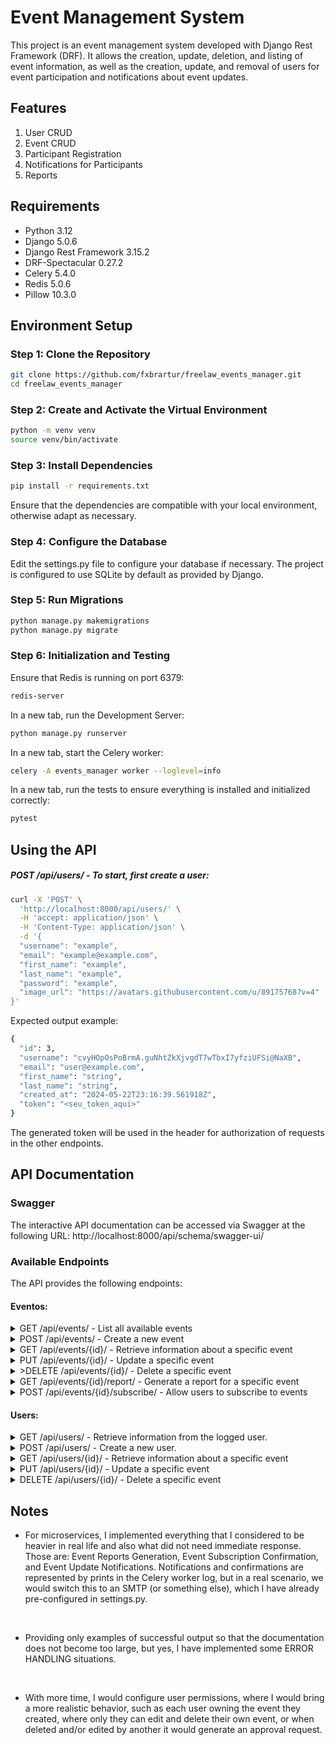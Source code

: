 # Event Management System

This project is an event management system developed with Django Rest Framework (DRF). It allows the creation, update, deletion, and listing of event information, as well as the creation, update, and removal of users for event participation and notifications about event updates.

## Features

1. User CRUD
2. Event CRUD
3. Participant Registration
4. Notifications for Participants
5. Reports

## Requirements

- Python 3.12
- Django 5.0.6
- Django Rest Framework 3.15.2
- DRF-Spectacular 0.27.2
- Celery 5.4.0
- Redis 5.0.6
- Pillow 10.3.0

## Environment Setup

### Step 1: Clone the Repository

```bash
git clone https://github.com/fxbrartur/freelaw_events_manager.git
cd freelaw_events_manager
```

### Step 2: Create and Activate the Virtual Environment

```bash
python -m venv venv
source venv/bin/activate
```
### Step 3: Install Dependencies

```bash
pip install -r requirements.txt
```

Ensure that the dependencies are compatible with your local environment, otherwise adapt as necessary.

### Step 4: Configure the Database

Edit the settings.py file to configure your database if necessary. The project is configured to use SQLite by default as provided by Django.

### Step 5: Run Migrations

```bash
python manage.py makemigrations
python manage.py migrate
```

### Step 6: Initialization and Testing

Ensure that Redis is running on port 6379:
```bash
redis-server
```

In a new tab, run the Development Server:
```bash
python manage.py runserver
```

In a new tab, start the Celery worker:
```bash
celery -A events_manager worker --loglevel=info
```

In a new tab, run the tests to ensure everything is installed and initialized correctly:
```bash
pytest
```

## Using the API

##### POST /api/users/ - To start, first create a user:
``` bash
curl -X 'POST' \
  'http://localhost:8000/api/users/' \
  -H 'accept: application/json' \
  -H 'Content-Type: application/json' \
  -d '{
  "username": "example",
  "email": "example@example.com",
  "first_name": "example",
  "last_name": "example",
  "password": "example",
  "image_url": "https://avatars.githubusercontent.com/u/89175768?v=4"
}'
```
Expected output example:
``` bash
{
  "id": 3,
  "username": "cvyHOpOsPoBrmA.guNhtZkXjvgdT7wTbxI7yfziUFSi@NaXB",
  "email": "user@example.com",
  "first_name": "string",
  "last_name": "string",
  "created_at": "2024-05-22T23:16:39.561918Z",
  "token": "<seu_token_aqui>"
}
```
The generated token will be used in the header for authorization of requests in the other endpoints.

## API Documentation

### Swagger
The interactive API documentation can be accessed via Swagger at the following URL: http://localhost:8000/api/schema/swagger-ui/

### Available Endpoints

The API provides the following endpoints:

#### Eventos: 

<details>
  <summary>GET /api/events/ - List all available events</summary>

Example request:
``` bash
curl -X 'GET' \
  'http://localhost:8000/api/events/' \
  -H 'accept: application/json' \
  -H 'Authorization: Token <seu_token_aqui>'
```

Expected output example:

``` bash
[
  {
    "id": 2,
    "title": "string",
    "description": "string",
    "date": "2024-06-21",
    "time": "20:01:00",
    "location": "ali",
    "created_at": "2024-06-20T21:49:28.119172Z",
    "updated_at": "2024-06-21T16:07:16.073321Z"
  },
  {
    "id": 3,
    "title": "Test",
    "description": "test",
    "date": "2025-06-22",
    "time": "20:21:00",
    "location": "acula",
    "created_at": "2024-06-20T21:49:41.620780Z",
    "updated_at": "2024-06-20T21:52:19.406385Z"
  }
]
```
</details>

<details>
  <summary>POST /api/events/ - Create a new event</summary>

Example request:
``` bash
curl -X 'POST' \
  'http://localhost:8000/api/events/' \
  -H 'accept: application/json' \
  -H 'Authorization: Token <seu_token_aqui>' \
  -H 'Content-Type: application/json' \
  -d '{
  "title": "string",
  "description": "string",
  "date": "2024-06-21",
  "time": "20:21",
  "location": "string"
}'
```

Expected output example:

``` bash
{
  "id": 5,
  "title": "string",
  "description": "string",
  "date": "2024-06-21",
  "time": "20:21:00",
  "location": "string",
  "created_at": "2024-06-21T16:25:24.533303Z",
  "updated_at": "2024-06-21T16:25:24.533326Z"
}
```

</details>

<details>
  <summary>GET /api/events/{id}/ - Retrieve information about a specific event</summary>

Example request:
``` bash
curl -X 'GET' \
  'http://localhost:8000/api/events/1/' \
  -H 'accept: application/json' \
  -H 'Authorization: Token <seu_token_aqui>'
```

Expected output example:
``` bash
{
  "id": 1,
  "title": "Evento Teste",
  "description": "Descrição do evento",
  "date": "2024-06-22",
  "time": "15:00:00",
  "location": "Local do evento",
  "created_at": "2024-06-20T20:00:00.000000Z",
  "updated_at": "2024-06-21T15:00:00.000000Z"
}
```
</details>

<details>
  <summary>PUT /api/events/{id}/ - Update a specific event</summary>

Example request:
```bash
curl -X 'PUT' \
  'http://localhost:8000/api/events/2/' \
  -H 'accept: application/json' \
  -H 'Authorization: Token <seu_token_aqui>' \
  -H 'Content-Type: application/json' \
  -d '{
  "title": "string",
  "description": "string",
  "date": "2024-04-24",
  "time": "20:01",
  "location": "local1"
}'
```

Expected output example:
``` bash
{
  "id": 2,
  "title": "string",
  "description": "string",
  "date": "2024-06-21",
  "time": "20:01:00",
  "location": "local1",
  "created_at": "2021-03-03T21:49:28.119172Z",
  "updated_at": "2024-04-24T16:32:11.832852Z"
}
```

</details>

<details>
  <summary>>DELETE /api/events/{id}/ - Delete a specific event</summary>

Example request:
```bash
curl -X 'DELETE' \
  'http://localhost:8000/api/events/3/' \
  -H 'accept: */*' \
  -H 'Authorization: Token <seu_token_aqui>' \
```

Expected output example:
``` bash
status = 204 - No response body
```

</details>

<details>
  <summary>GET /api/events/{id}/report/ - Generate a report for a specific event</summary>

Example request:
```bash
curl -X 'GET' \
  'http://localhost:8000/api/events/4/report/' \
  -H 'accept: application/json' \
  -H 'Authorization: Token <seu_token_aqui>'
```
Expected output example:
``` bash
{
  "event": "event1",
  "participant_count": 2,
  "participants": [
    {
      "first_name": "ela",
      "last_name": "dela",
      "email": "nela@example.com",
      "image": ""
    },
    {
      "first_name": "ele",
      "last_name": "dele",
      "email": "nele@example.com",
      "image": "profile_pics/156056254v4"
    }
  ]
}
```

</details>

<details>
  <summary>POST /api/events/{id}/subscribe/ - Allow users to subscribe to events</summary>

Example request:
```bash
curl -X 'POST' \
  'http://localhost:8000/api/events/2/subscribe/' \
  -H 'accept: application/json' \
  -H 'Authorization: Token <seu_token_aqui>>' \
  -d ''
```

Expected output example:
``` bash
{
  "status": "subscribed"
}
```

</details>

#### Users:

<details>
  <summary>GET /api/users/ - Retrieve information from the logged user.</summary>

Example request:
```bash
curl -X 'GET' \
  'http://localhost:8000/api/users/' \
  -H 'accept: application/json' \
  -H 'Authorization: Token <seu_token_aqui>'
```

Expected output example:
``` bash
[
  {
    "id": 3,
    "username": "cvyHOpOsPoBrmA.guNhtZkXjvgdT7wTbxI7yfziUFSi@NaXB",
    "email": "user@example.com",
    "first_name": "string",
    "last_name": "string",
    "created_at": "2024-03-11T11:56:39.561918Z",
    "token": "<seu_token_aqui>"
  }
]
```
</details>  
<details>
  <summary>POST /api/users/ - Create a new user.</summary>

Example request:
``` bash
curl -X 'POST' \
  'http://localhost:8000/api/users/' \
  -H 'accept: application/json' \
  -H 'Content-Type: application/json' \
  -d '{
  "username": "example",
  "email": "example@example.com",
  "first_name": "example",
  "last_name": "example",
  "password": "example",
  "image_url": "https://avatars.githubusercontent.com/u/89175768?v=4"
}'
```

Expected output example:
``` bash
{
  "id": 3,
  "username": "cvyHOpOsPoBrmA.guNhtZkXjvgdT7wTbxI7yfziUFSi@NaXB",
  "email": "user@example.com",
  "first_name": "string",
  "last_name": "string",
  "created_at": "2023-02-11T23:16:39.561918Z",
  "token": "<seu_token_aqui>"
}
```
The generated token will be used in the header for authorization of requests in the other endpoints.
</details>  

<details>
  <summary>GET /api/users/{id}/ - Retrieve information about a specific event</summary>
Administrative endpoint, for a superadmin to manage the software's users in a near future:

Example request:
```bash
curl -X 'GET' \
  'http://localhost:8000/api/users/3/' \
  -H 'accept: application/json' \
  -H 'Authorization: Token <seu_token_aqui>'
```

Expected output example:

```bash
{
  "id": 3,
  "username": "cvyHOpOsPoBrmA.guNhtZkXjvgdT7wTbxI7yfziUFSi@NaXB",
  "email": "user@example.com",
  "first_name": "string",
  "last_name": "string",
  "created_at": "2023-02-11T23:16:39.561918Z",
  "token": "<seu_token_aqui>"
}
```

</details>  

<details>
  <summary>PUT /api/users/{id}/ - Update a specific event</summary>

Example request:
```bash
curl -X 'PUT' \
  'http://localhost:8000/api/users/3/' \
  -H 'accept: application/json' \
  -H 'Authorization: Token <seu_token_aqui>' \
  -H 'Content-Type: application/json' \
  -d '{
  "username": "123",
  "email": "user@example.com",
  "first_name": "string",
  "last_name": "string",
  "password": "string"
}'
```

Expected output example:

```bash
{
  "id": 3,
  "username": "123",
  "email": "user@example.com",
  "first_name": "string",
  "last_name": "string",
  "created_at": "2024-06-21T14:56:39.561918Z",
  "token": <seu_token_aqui>
}
```

</details>  

<details>
  <summary>DELETE /api/users/{id}/ - Delete a specific event</summary>

Example request:
```bash
curl -X 'DELETE' \
  'http://localhost:8000/api/users/3/' \
  -H 'accept: */*' \
  -H 'Authorization: Token <seu_token_aqui>' \
```

Expected output example:
```bash
status = 204 - No response body
```

</details>  

## Notes

- For microservices, I implemented everything that I considered to be heavier in real life and also what did not need immediate response. Those are: Event Reports Generation, Event Subscription Confirmation, and Event Update Notifications. Notifications and confirmations are represented by prints in the Celery worker log, but in a real scenario, we would switch this to an SMTP (or something else), which I have already pre-configured in settings.py.

<br>

- Providing only examples of successful output so that the documentation does not become too large, but yes, I have implemented some ERROR HANDLING situations.

<br>

- With more time, I would configure user permissions, where I would bring a more realistic behavior, such as each user owning the event they created, where only they can edit and delete their own event, or when deleted and/or edited by another it would generate an approval request.
